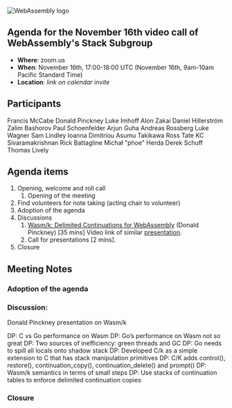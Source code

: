 ![WebAssembly logo](/images/WebAssembly.png)

## Agenda for the November 16th video call of WebAssembly's Stack Subgroup

- **Where**: zoom.us
- **When**: November 16th, 17:00-18:00 UTC (November 16th, 9am-10am Pacific Standard Time)
- **Location**: *link on calendar invite*


## Participants

Francis McCabe
Donald Pinckney
Luke Imhoff
Alon Zakai
Daniel Hillerström
Zalim Bashorov
Paul Schoenfelder
Arjun Guha
Andreas Rossberg
Luke Wagner
Sam Lindley
Ioanna Dimitriou
Asumu Takikawa
Ross Tate
KC Sivaramakrishnan
Rick Battagline
Michał "phoe" Herda
Derek Schuff
Thomas Lively


## Agenda items

1. Opening, welcome and roll call
    1. Opening of the meeting
1. Find volunteers for note taking (acting chair to volunteer)
1. Adoption of the agenda
1. Discussions
   1. [Wasm/k: Delimited Continuations for WebAssembly](https://github.com/donald-pinckney/WasmContinuations/blob/master/DLS%20Talk%20Short.pdf) (Donald Pinckney) [35 mins]
    Video link of similar [presentation](https://www.youtube.com/watch?v=2xp1gfYrmi0).
   1. Call for presentations [2 mins].
1. Closure

## Meeting Notes

### Adoption of the agenda

### Discussion:

Donald Pinckney presentation on Wasm/k

DP: C vs Go performance on Wasm
DP: Go’s performance on Wasm not so great
DP: Two sources of inefficiency: green threads and GC
DP: Go needs to spill all locals onto shadow stack
DP: Developed C/k as a simple extension to C that has stack manipulation primitives
DP: C/K adds control(), restore(), continuation_copy(), continuation_delete() and prompt()
DP: Wasm/k semantics in terms of small steps
DP: Use stacks of continuation tables to enforce delimited continuation copies



### Closure
